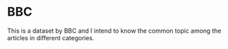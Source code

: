 # BBC
This is a dataset by BBC and I intend to know the common topic among the articles in different categories.
